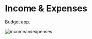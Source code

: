 # Income & Expenses
Budget app.

![incomeandexpenses](https://user-images.githubusercontent.com/38325801/103895549-e2a88480-50f0-11eb-8840-d7f0a7ac4151.png)
